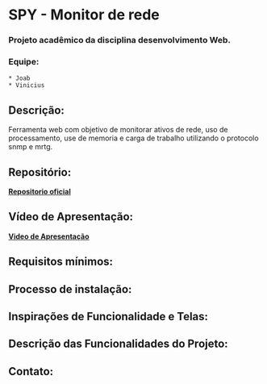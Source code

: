 # SPY - Monitor de rede

### Projeto acadêmico da disciplina desenvolvimento Web.
### Equipe:
	* Joab
	* Vinicius 

## Descrição:

Ferramenta web com objetivo de monitorar ativos de rede, uso de processamento, use de memoria e carga de trabalho utilizando o protocolo snmp e mrtg.

## Repositório:
[**Repositorio oficial**](https://github.com/viniciusaccioly/spy)<br>

## Vídeo de Apresentação:
[**Video de Apresentação**](http://link-para-o-video)

## Requisitos mínimos:
	
## Processo de instalação:

## Inspirações de Funcionalidade e Telas:

## Descrição das Funcionalidades do Projeto:

## Contato:

